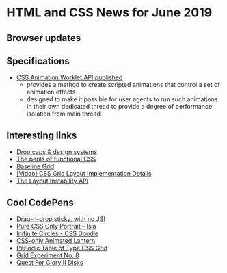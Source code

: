 # HTML and CSS News for June 2019

## Browser updates

## Specifications

- [CSS Animation Worklet API published](https://www.w3.org/TR/css-animation-worklet-1/)
    + provides a method to create scripted animations that control a set of animation effects
    + designed to make it possible for user agents to run such animations in their own dedicated thread to provide a degree of performance isolation from main thread

## Interesting links

- [Drop caps & design systems](https://product.voxmedia.com/2019/6/17/18524029/the-ballad-of-drop-caps-and-design-systems)
- [The perils of functional CSS](https://www.browserlondon.com/blog/2019/06/10/functional-css-perils)
- [Baseline Grid](https://observablehq.com/@gianordoli/baseline-grid)
- [[Video] CSS Grid Layout Implementation Details](https://youtu.be/C1JcKq3NzWU)
- [The Layout Instability API](https://web.dev/layout-instability-api/)

## Cool CodePens

- [Drag-n-drop sticky, with no JS!](https://codepen.io/scottkellum/details/eaXJJb)
- [Pure CSS Only Portrait - Isla](https://codepen.io/ivorjetski/details/dBYWWZ)
- [Inifinite Circles - CSS Doodle](https://codepen.io/aragakey/pen/LowQdY)
- [CSS-only Animated Lantern](https://codepen.io/7oot/pen/byPKra)
- [Periodic Table of Type CSS Grid](https://codepen.io/lindsayrusd/pen/rKyOdx)
- [Grid Experiment No. 8](https://codepen.io/julesforrest/pen/orEbPa)
- [Quest For Glory II Disks](https://codepen.io/32bitkid/pen/BgwwgG)